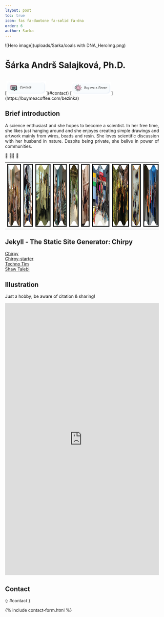 ```yaml
---
layout: post
toc: true
icon: fas fa-duotone fa-solid fa-dna
order: 6
author: Sarka
---
```


![Hero image](uploads/Sarka/coals with DNA_HeroImg.png)

# Šárka Andrš Salajková, Ph.D.
<br>
[<img src="uploads/buttons_png/contact.png" width="130" alt="email"/>](#contact)
[<img src="uploads/buttons_png/Buy me a flower.png" width="130" alt="email"/>](https://buymeacoffee.com/bezinka)

## Brief introduction
<p align="justify">
 A science enthusiast and she hopes to become a scientist. In her free time, she likes just hanging around and she enjoyes creating simple drawings and artwork mainly from wires, beads and resin. She loves scientific discussion with her husband in nature. Despite being private, she belive in power of communities. 
</p>
🧬 🤸‍♀️ 🤘


<div align="center">
<table>
  <tr>
    <th><img src="uploads/Sarka/Sarka_gallery/s1.png" alt="" border=3 height=200 ></th>
    <th><img src="uploads/Sarka/Sarka_gallery/s2.png" alt="" border=3 height=200 ></th>
    <th><img src="uploads/Sarka/Sarka_gallery/s3.png" alt="" border=3 height=200 ></th>
    <th><img src="uploads/Sarka/Sarka_gallery/s4.png" alt="" border=3 height=200 ></th>
    <th><img src="uploads/Sarka/Sarka_gallery/s5.png" alt="" border=3 height=200 ></th>
    <th><img src="uploads/Sarka/Sarka_gallery/s6.png" alt="" border=3 height=200 ></th>
    <th><img src="uploads/Sarka/Sarka_gallery/s7.png" alt="" border=3 height=200 ></th>
    <th><img src="uploads/Sarka/Sarka_gallery/s8.png" alt="" border=3 height=200 ></th>
    <th><img src="uploads/Sarka/Sarka_gallery/s9.png" alt="" border=3 height=200 ></th>
    <th><img src="uploads/Sarka/Sarka_gallery/s10.png" alt="" border=3 height=200 ></th>
  </tr>
</table>

</div>

<!--
## Bio
[More info](https://www.linkedin.com/in/%C5%A1%C3%A1rka-andr%C5%A1-salajkov%C3%A1-4ab582246/)

## Resources
<!--
### Just for fun
[OSEL](https://osel.cz/)<br>
[Compound Interest](https://www.compoundchem.com/)<br>
[The Charismatic Voice](https://www.youtube.com/@TheCharismaticVoice)<br>


### Favorite authors
[Robert Holdstock](https://cs.wikipedia.org/wiki/Robert_Holdstock)<br>
[Ben Aaronovitch](https://en.wikipedia.org/wiki/Ben_Aaronovitch)<br>
[Terry Pratchett](https://en.wikipedia.org/wiki/Terry_Pratchett)<br>
[Robert Fulghum](https://cs.wikipedia.org/wiki/Robert_Fulghum)<br>


### Active relax
[Origin: Artistics gymnastics Cheb](https://www.gymnastikacheb.cz/)<br>
[How it’s going - current coach: Eva Baggenstos](https://www.aerialhoop.ch/kontakt)<br>
[Aerial sport: Karin Odermatt](https://www.youtube.com/@karinodermattcoach)<br>
[Aerial sport:Cara Chapman](https://www.youtube.com/@cchapman1896)<br>
[Mobility training: Nina Strojnik](https://www.youtube.com/@NinaStrojnik)<br>
[Fitness: Maddie Lymburner](https://www.youtube.com/@MadFit)<br>


### “Help will always be given at Hogwarts to those who ask for it.” - Dumbledore
[Dr Zoë J Ayres: Analytical scientist, Mental health advocate](https://www.zjayres.com/)<br>
[How are you?](https://www.how-are-you.ch/)<br>
[UZH: Advice & Support](https://www.students.uzh.ch/en/advice.html)<br>
[Mark Manson: The Subtle Art of Not Giving a F*ck](https://markmanson.net/)<br>

-->

## Jekyll - The Static Site Generator: Chirpy
[Chirpy](https://chirpy.cotes.page/)<br>
[Chirpy-starter](https://github.com/cotes2020/chirpy-starter)<br>
[Techno Tim](https://technotim.live/posts/jekyll-docs-site/#creating-a-post)<br>
[Shaw Talebi](https://www.youtube.com/@ShawhinTalebi)

## Illustration
Just a hobby; be aware of citation & sharing!
<p align="center">

<iframe height="890" style="width: 100%;" scrolling="no" title="Sarka" src="https://codepen.io/-rka-Salajkov-/embed/VYwLXyP?default-tab=result&theme-id=light" frameborder="no" loading="lazy" allowtransparency="true" allowfullscreen="true">
  See the Pen <a href="https://codepen.io/-rka-Salajkov-/pen/VYwLXyP">
  Sarka</a> by Bezinka (<a href="https://codepen.io/-rka-Salajkov-">@-rka-Salajkov-</a>)
  on <a href="https://codepen.io">CodePen</a>.
</iframe>

</p>

<!--
[Gerald Tuimaleali'ifano](https://geraldtui.com/)<br>
[Denise Case: Embedding a Calendar in a GitHub Pages Website](https://denisecase.github.io/web%20development/2015/07/10/add-calender-to-site/)
[Jinchao Li](https://jinchaoli.com/)<br>
[lazy Ren](https://lazyren.github.io/about/)


#### Chirpy: Change the Home page from Blog to Page
The life is too short to make it difficult ... but there are most likely better ways .... 

I made changes in `index.html`.

Original:
```bash
---
layout: home
# Index page
---
```

Current:
```bash
---
layout: page
# Index page
---

<!DOCTYPE html>

<div class="container">
    <img src="uploads/ProfilePic/Untitled-2.png" alt="Description of image" class="center">
</div>

<html>
  <head>
    <title>Landing Page</title>
  </head>
  <body>
    <h1></h1>
    
  </body>
</html>
```
-->

## Contact 
{: #contact }


{% include contact-form.html %}